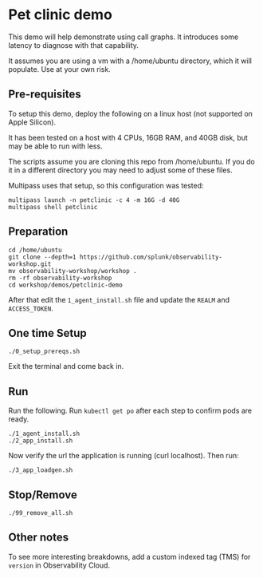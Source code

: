 # Pet clinic demo

This demo will help demonstrate using call graphs. It introduces some latency to diagnose with that capability.

It assumes you are using a vm with a /home/ubuntu directory, which it will populate. Use at your own risk.

## Pre-requisites

To setup this demo, deploy the following on a linux host (not supported on Apple Silicon).

It has been tested on a host with 4 CPUs, 16GB RAM, and 40GB disk, but may be able to run with less.

The scripts assume you are cloning this repo from /home/ubuntu. If you do it in a different directory you may need to adjust some of these files.

Multipass uses that setup, so this configuration was tested:

```
multipass launch -n petclinic -c 4 -m 16G -d 40G
multipass shell petclinic
```

## Preparation

```
cd /home/ubuntu
git clone --depth=1 https://github.com/splunk/observability-workshop.git
mv observability-workshop/workshop .
rm -rf observability-workshop
cd workshop/demos/petclinic-demo
```

After that edit the `1_agent_install.sh` file and update the `REALM` and `ACCESS_TOKEN`.

## One time Setup

```
./0_setup_prereqs.sh
```
Exit the terminal and come back in.

## Run

Run the following. Run `kubectl get po` after each step to confirm pods are ready.

```
./1_agent_install.sh
./2_app_install.sh
```

Now verify the url the application is running (curl localhost).
Then run:

```
./3_app_loadgen.sh
```

## Stop/Remove

```
./99_remove_all.sh
```

## Other notes

To see more interesting breakdowns, add a custom indexed tag (TMS) for `version` in Observability Cloud.